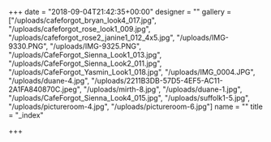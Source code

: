 +++
date = "2018-09-04T21:42:35+00:00"
designer = ""
gallery = ["/uploads/cafeforgot_bryan_look4_017.jpg", "/uploads/cafeforgot_rose_look1_009.jpg", "/uploads/cafeforgot_rose2_janine1_012_4x5.jpg", "/uploads/IMG-9330.PNG", "/uploads/IMG-9325.PNG", "/uploads/CafeForgot_Sienna_Look1_013.jpg", "/uploads/CafeForgot_Sienna_Look2_011.jpg", "/uploads/CafeForgot_Yasmin_Look1_018.jpg", "/uploads/IMG_0004.JPG", "/uploads/duane-4.jpg", "/uploads/2211B3DB-57D5-4EF5-AC11-2A1FA840870C.jpeg", "/uploads/mirth-8.jpg", "/uploads/duane-1.jpg", "/uploads/CafeForgot_Sienna_Look4_015.jpg", "/uploads/suffolk1-5.jpg", "/uploads/pictureroom-4.jpg", "/uploads/pictureroom-6.jpg"]
name = ""
title = "_index"

+++
